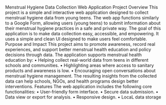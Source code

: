 Menstrual Hygiene Data Collection Web Application
Project Overview
This project is a simple and interactive web application designed to collect menstrual hygiene data from young teens. The web app functions similarly to a Google Form, allowing users (young teens) to submit information about their menstrual hygiene practices in a safe and private way.
The goal of this application is to make data collection easy, accessible, and empowering. It uses a simple and clean UI designed to make users feel comfortable.
Purpose and Impact
This project aims to promote awareness, record real experiences, and support better menstrual health education and policy decisions through data.
The application supports menstrual health education by:
• Helping collect real-world data from teens in different schools and communities.
• Highlighting areas where access to sanitary products and awareness is low.
• Encouraging open conversations about menstrual hygiene management.
The resulting insights from the collected data can help schools, NGOs, and health programs design better interventions.
Features
The web application includes the following core functionalities:
• User-friendly form interface.
• Secure data submission.
• Data view or export for analysis.
• Responsive design.
• LocaL data storage
